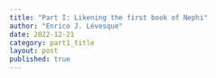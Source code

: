```yaml
---
title: "Part I: Likening the first book of Nephi"
author: "Enrico J. Lévesque"
date: 2022-12-21
category: part1_title
layout: post
published: true
---
```

